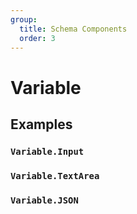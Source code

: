 ```yaml
---
group:
  title: Schema Components
  order: 3
---
```


# Variable

## Examples

### `Variable.Input`

<code src="./demos/demo1.tsx"></code>

### `Variable.TextArea`

<code src="./demos/demo2.tsx"></code>

### `Variable.JSON`

<code src="./demos/demo3.tsx"></code>

